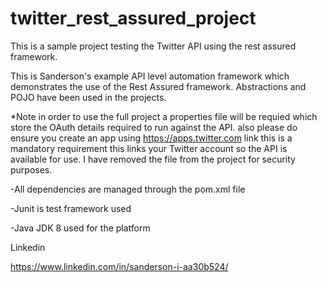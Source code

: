 # twitter_rest_assured_project
This is a sample project testing the Twitter API using the rest assured framework.


This is Sanderson's example API level automation framework which demonstrates the use of the Rest Assured framework.
Abstractions and POJO have been used in the projects.

*Note in order to use the full project a properties file will be requied which store the OAuth details required to run against the API.
also please do ensure you create an app using  https://apps.twitter.com link this is a mandatory requirement this links your Twitter account
so the API is available for use. I have removed the file from the project for security purposes.

-All dependencies are managed through the pom.xml file

-Junit is test framework used 

-Java JDK 8 used for the platform

Linkedin

https://www.linkedin.com/in/sanderson-i-aa30b524/

